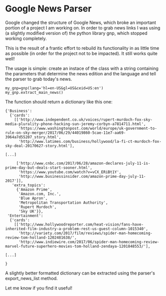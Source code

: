 # Google News Parser

Google changed the structure of Google News, which broke an important portion of a project I am working on. In order to grab news links I was using (a slightly modified version of) the python library gnp, which stopped working completely.

This is the result of a frantic effort to rebuild its functionality in as little time as possible (in order for the project not to be impacted). It still works quite well!

The usage is simple: create an instace of the class with a string containing the parameters that determine the news edition and the language and tell the parser to grab today's news.

```
my_gnp=gnp(lang='hl=en-US&gl=US&ceid=US:en')
my_gnp.extract_main_news()
```
The function should return a dictionary like this one:
```
{'Business':
  {'cards':
    [['http://www.independent.co.uk/voices/rupert-murdoch-fox-sky-media-plurality-phone-hacking-sun-jeremy-corbyn-a7814711.html',
      'https://www.washingtonpost.com/world/europe/uk-government-to-rule-on-sky-merger/2017/06/29/44019860-5cae-11e7-aa69-3964a7d55207_story.html',
      'http://www.latimes.com/business/hollywood/la-fi-ct-murdoch-fox-sky-deal-20170627-story.html'],

[...]

     ['http://www.cnbc.com/2017/06/28/amazon-declares-july-11-is-prime-day-but-deals-start-sooner.html',
      'https://www.youtube.com/watch?v=vCX_ERiBt1Y',
      'http://www.businessinsider.com/amazon-prime-day-july-11-2017']],
   'extra_topics':
     {'Amazon Prime',
      'Amazon.com, Inc.',
      'Blue Apron',
      'Metropolitan Transportation Authority',
      'Rupert Murdoch',
      'Sky UK'}},
 'Entertainment':
  {'cards':
    [['http://www.hollywoodreporter.com/heat-vision/fans-have-inherited-film-industry-a-problem-rest-us-guest-column-1015340',
      'http://variety.com/2017/film/reviews/spider-man-homecoming-review-tom-holland-1202481638/',
      'http://www.indiewire.com/2017/06/spider-man-homecoming-review-marvel-future-superhero-movies-tom-holland-zendaya-1201848553/'],

[...]

}
```

A slightly better formatted dictionary can be extracted using the parser's export_news_list method.

Let me know if you find it useful!
